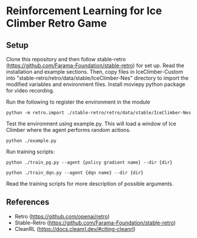 # Reinforcement Learning for Ice Climber Retro Game

## Setup

Clone this repository and then follow stable-retro (https://github.com/Farama-Foundation/stable-retro) for set up. Read the installation and example sections. Then, copy files in IceClimber-Custom into "stable-retro/retro/data/stable/IceClimber-Nes" directory to import the modified variables and environment files. Install moviepy python package for video recording.

Run the following to register the environment in the module
  ```
  python -m retro.import ./stable-retro/retro/data/stable/IceClimber-Nes
  ``` 

Test the environment using example.py. This will load a window of Ice Climber where the agent performs random actions.
```
python ./example.py
```

Run training scripts:

```
python ./train_pg.py --agent {policy gradient name} --dir {dir}
```

```
python ./train_dqn.py --agent {dqn name} --dir {dir}
```

Read the training scripts for more description of possible arguments.

## References

- Retro (https://github.com/openai/retro)
- Stable-Retro (https://github.com/Farama-Foundation/stable-retro)
- CleanRL (https://docs.cleanrl.dev/#citing-cleanrl)